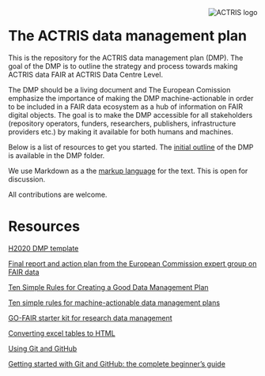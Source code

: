 <img align="right" src="https://www.actris.eu/Portals/46/Images/Logos/logo-actris_new_140.png?ver=2015-06-08-141001-817" alt="ACTRIS logo">

# The ACTRIS data management plan

This is the repository for the ACTRIS data management plan (DMP). The goal of the DMP is to outline the strategy and process towards making ACTRIS data FAIR at ACTRIS Data Centre Level.

The DMP should be a living document and The European Comission emphasize the importance of making the DMP machine-actionable in order to be included in a FAIR data ecosystem as a hub of information on FAIR digital objects. The goal is to make the DMP accessible for all stakeholders (repository operators, funders, researchers, publishers, infrastructure providers etc.) by making it available for both humans and machines.

Below is a list of resources to get you started. The [initial outline](https://github.com/actris/data-management-plan/blob/master/DMP/initial-DMP.md) of the DMP is available in the DMP folder.

We use Markdown as a the [markup language](https://github.com/adam-p/markdown-here/wiki/Markdown-Cheatsheet) for the text. This is open for discussion.

All contributions are welcome.

# Resources

[H2020 DMP template](http://ec.europa.eu/research/participants/data/ref/h2020/grants_manual/hi/oa_pilot/h2020-hi-oa-data-mgt_en.pdf)

[Final report and action plan from the European Commission expert group on FAIR data](https://publications.europa.eu/en/publication-detail/-/publication/7769a148-f1f6-11e8-9982-01aa75ed71a1/language-en/format-PDF/source-80611283)

[Ten Simple Rules for Creating a Good Data Management Plan](https://doi.org/10.1371/journal.pcbi.1004525)

[Ten simple rules for machine-actionable data management plans](http://doi.org/10.5281/zenodo.1172673)

[GO-FAIR starter kit for research data management](https://www.go-fair.org/resources/rdm-starter-kit/)

[Converting excel tables to HTML](https://divtable.com/generator/)

[Using Git and GitHub](https://help.github.com/)

[Getting started with Git and GitHub: the complete beginner’s guide](https://towardsdatascience.com/getting-started-with-git-and-github-6fcd0f2d4ac6)
